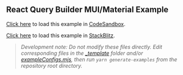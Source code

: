 ## React Query Builder MUI/Material Example

[Click here](https://codesandbox.io/s/github/react-querybuilder/react-querybuilder/tree/main/examples/material?file=/src/App.tsx) to load this example in [CodeSandbox](https://codesandbox.io/).

[Click here](https://stackblitz.com/github/react-querybuilder/react-querybuilder/tree/main/examples/material?file=src/App.tsx) to load this example in [StackBlitz](https://stackblitz.com/).

> _Development note: Do not modify these files directly. Edit corresponding files in the [\_template](../_template) folder and/or [exampleConfigs.mjs](../exampleConfigs.mjs), then run `yarn generate-examples` from the repository root directory._
